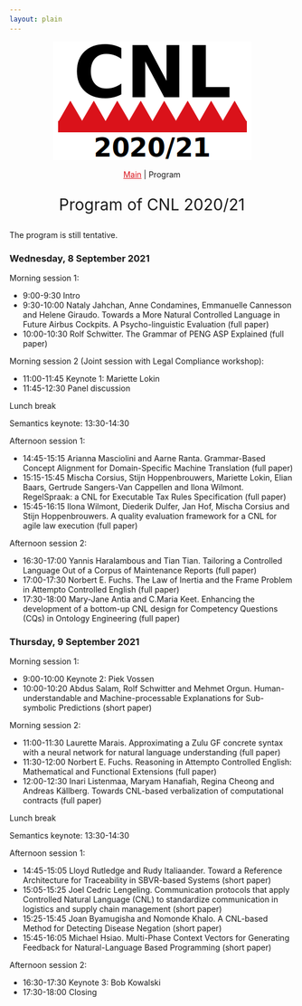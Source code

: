 ```yaml
---
layout: plain
---
```

<style>
a { color: #da121a; }
#main_content a:hover { color: #da121a; }
</style>
<p align="middle"><img src="cnl2020logo.png"/></p>

<p align="middle"><a href="cnl2020.html">Main</a> | Program</p>

<p align="middle" style="font-size:200%">Program of CNL 2020/21</p>


The program is still tentative.


### Wednesday, 8 September 2021

Morning session 1:

- 9:00-9:30 Intro
- 9:30-10:00 Nataly Jahchan, Anne Condamines, Emmanuelle Cannesson and Helene Giraudo. Towards a More Natural Controlled Language in Future Airbus Cockpits. A Psycho-linguistic Evaluation (full paper)
- 10:00-10:30 Rolf Schwitter. The Grammar of PENG ASP Explained (full paper)

Morning session 2 (Joint session with Legal Compliance workshop):

- 11:00-11:45 Keynote 1: Mariette Lokin
- 11:45-12:30 Panel discussion

Lunch break

Semantics keynote: 13:30-14:30

Afternoon session 1:

- 14:45-15:15 Arianna Masciolini and Aarne Ranta. Grammar-Based Concept Alignment for Domain-Specific Machine Translation (full paper)
- 15:15-15:45 Mischa Corsius, Stijn Hoppenbrouwers, Mariette Lokin, Elian Baars, Gertrude Sangers-Van Cappellen and Ilona Wilmont. RegelSpraak: a CNL for Executable Tax Rules Specification (full paper)
- 15:45-16:15 Ilona Wilmont, Diederik Dulfer, Jan Hof, Mischa Corsius and Stijn Hoppenbrouwers. A quality evaluation framework for a CNL for agile law execution (full paper)

Afternoon session 2:

- 16:30-17:00 Yannis Haralambous and Tian Tian. Tailoring a Controlled Language Out of a Corpus of Maintenance Reports (full paper)
- 17:00-17:30 Norbert E. Fuchs. The Law of Inertia and the Frame Problem in Attempto Controlled English (full paper)
- 17:30-18:00 Mary-Jane Antia and C.Maria Keet. Enhancing the development of a bottom-up CNL design for Competency Questions (CQs) in Ontology Engineering (full paper)


### Thursday, 9 September 2021

Morning session 1:

- 9:00-10:00 Keynote 2: Piek Vossen
- 10:00-10:20 Abdus Salam, Rolf Schwitter and Mehmet Orgun. Human-understandable and Machine-processable Explanations for Sub-symbolic Predictions (short paper)

Morning session 2:

- 11:00-11:30 Laurette Marais. Approximating a Zulu GF concrete syntax with a neural network for natural language understanding (full paper)
- 11:30-12:00 Norbert E. Fuchs. Reasoning in Attempto Controlled English: Mathematical and Functional Extensions (full paper)
- 12:00-12:30 Inari Listenmaa, Maryam Hanafiah, Regina Cheong and Andreas Källberg. Towards CNL-based verbalization of computational contracts (full paper)

Lunch break

Semantics keynote: 13:30-14:30

Afternoon session 1:

- 14:45-15:05 Lloyd Rutledge and Rudy Italiaander. Toward a Reference Architecture for Traceability in SBVR-based Systems (short paper)
- 15:05-15:25 Joel Cedric Lengeling. Communication protocols that apply Controlled Natural Language (CNL) to standardize communication in logistics and supply chain management (short paper)
- 15:25-15:45 Joan Byamugisha and Nomonde Khalo. A CNL-based Method for Detecting Disease Negation (short paper)
- 15:45-16:05 Michael Hsiao. Multi-Phase Context Vectors for Generating Feedback for Natural-Language Based Programming (short paper)

Afternoon session 2:

- 16:30-17:30 Keynote 3: Bob Kowalski
- 17:30-18:00 Closing

